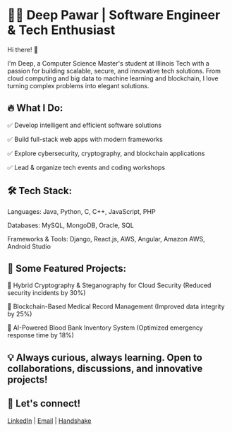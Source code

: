 # 👨‍💻 Deep Pawar | Software Engineer & Tech Enthusiast

Hi there! 👋 

I'm Deep, a Computer Science Master's student at Illinois Tech with a passion for building scalable, secure, and innovative tech solutions. From cloud computing and big data to machine learning and blockchain, I love turning complex problems into elegant solutions.

## 🔥 What I Do:
✅ Develop intelligent and efficient software solutions

✅ Build full-stack web apps with modern frameworks

✅ Explore cybersecurity, cryptography, and blockchain applications

✅ Lead & organize tech events and coding workshops

## 🛠 Tech Stack:
Languages: Java, Python, C, C++, JavaScript, PHP

Databases: MySQL, MongoDB, Oracle, SQL

Frameworks & Tools: Django, React.js, AWS, Angular, Amazon AWS, Android Studio

## 🚀 Some Featured Projects:
🔹 Hybrid Cryptography & Steganography for Cloud Security (Reduced security incidents by 30%)

🔹 Blockchain-Based Medical Record Management (Improved data integrity by 25%)

🔹 AI-Powered Blood Bank Inventory System (Optimized emergency response time by 18%)

##
## 💡 Always curious, always learning. Open to collaborations, discussions, and innovative projects!

## 📩 Let's connect! 
[LinkedIn](https://www.linkedin.com/in/deep-pawar/) | [Email](mailto:deepcpawar28@gmail.com?) | [Handshake](https://app.joinhandshake.com/profiles/wazmun)
##
